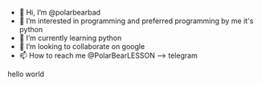 - 👋 Hi, I’m @polarbearbad
- 👀 I’m interested in programming and preferred programming by me it's python
- 🌱 I’m currently learning python
- 💞️ I’m looking to collaborate on google
- 📫 How to reach me @PolarBearLESSON --> telegram

<!---
polarbearbad/polarbearbad is a ✨ special ✨ repository because its `README.md` (this file) appears on your GitHub profile.
You can click the Preview link to take a look at your changes.
--->
hello world